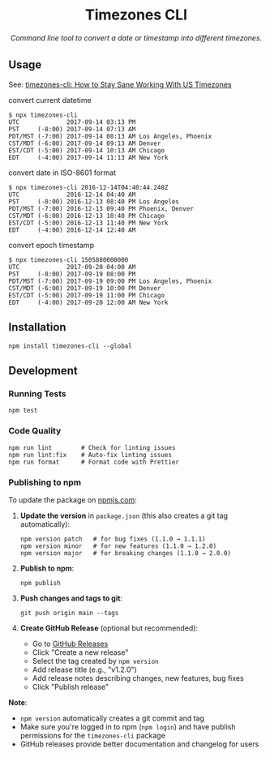 <div align=center>
  <h1>Timezones CLI</h1>
  <h6>Command line tool to convert a date or timestamp into different timezones.<h6>
</div>

## Usage

See: [timezones-cli: How to Stay Sane Working With US Timezones](https://medium.com/@alexishevia/timezones-cli-how-to-stay-sane-working-with-us-timezones-72829ac409a9)

convert current datetime

```
$ npx timezones-cli
UTC             2017-09-14 03:13 PM
PST     (-8:00) 2017-09-14 07:13 AM
PDT/MST (-7:00) 2017-09-14 08:13 AM Los Angeles, Phoenix
CST/MDT (-6:00) 2017-09-14 09:13 AM Denver
EST/CDT (-5:00) 2017-09-14 10:13 AM Chicago
EDT     (-4:00) 2017-09-14 11:13 AM New York
```

convert date in ISO-8601 format

```
$ npx timezones-cli 2016-12-14T04:40:44.248Z
UTC             2016-12-14 04:40 AM
PST     (-8:00) 2016-12-13 08:40 PM Los Angeles
PDT/MST (-7:00) 2016-12-13 09:40 PM Phoenix, Denver
CST/MDT (-6:00) 2016-12-13 10:40 PM Chicago
EST/CDT (-5:00) 2016-12-13 11:40 PM New York
EDT     (-4:00) 2016-12-14 12:40 AM
```

convert epoch timestamp

```
$ npx timezones-cli 1505880000000
UTC             2017-09-20 04:00 AM
PST     (-8:00) 2017-09-19 08:00 PM
PDT/MST (-7:00) 2017-09-19 09:00 PM Los Angeles, Phoenix
CST/MDT (-6:00) 2017-09-19 10:00 PM Denver
EST/CDT (-5:00) 2017-09-19 11:00 PM Chicago
EDT     (-4:00) 2017-09-20 12:00 AM New York
```

## Installation

```shell
npm install timezones-cli --global
```

## Development

### Running Tests

```shell
npm test
```

### Code Quality

```shell
npm run lint        # Check for linting issues
npm run lint:fix    # Auto-fix linting issues
npm run format      # Format code with Prettier
```

### Publishing to npm

To update the package on [npmjs.com](https://www.npmjs.com/package/timezones-cli):

1. **Update the version** in `package.json` (this also creates a git tag automatically):
   ```shell
   npm version patch   # for bug fixes (1.1.0 → 1.1.1)
   npm version minor   # for new features (1.1.0 → 1.2.0)
   npm version major   # for breaking changes (1.1.0 → 2.0.0)
   ```

2. **Publish to npm**:
   ```shell
   npm publish
   ```

3. **Push changes and tags to git**:
   ```shell
   git push origin main --tags
   ```

4. **Create GitHub Release** (optional but recommended):
   - Go to [GitHub Releases](https://github.com/alexishevia/timezones-cli/releases)
   - Click "Create a new release"
   - Select the tag created by `npm version`
   - Add release title (e.g., "v1.2.0")
   - Add release notes describing changes, new features, bug fixes
   - Click "Publish release"

**Note**: 
- `npm version` automatically creates a git commit and tag
- Make sure you're logged in to npm (`npm login`) and have publish permissions for the `timezones-cli` package
- GitHub releases provide better documentation and changelog for users
